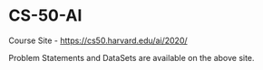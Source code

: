 # CS-50-AI

Course Site - https://cs50.harvard.edu/ai/2020/

Problem Statements and DataSets are available on the above site.

